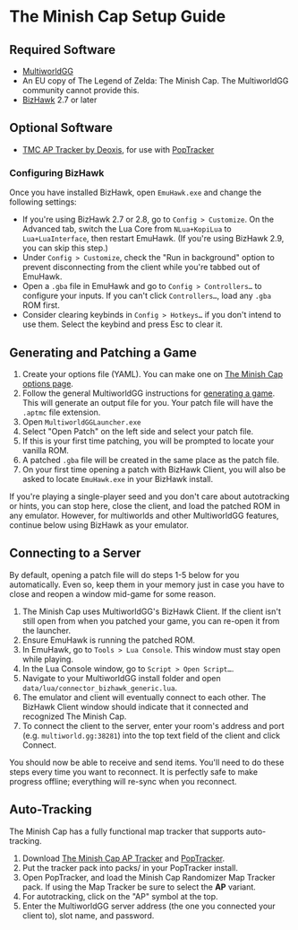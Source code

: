 # The Minish Cap Setup Guide

## Required Software

- [MultiworldGG](https://github.com/MultiworldGG/MultiworldGG/releases)
- An EU copy of The Legend of Zelda: The Minish Cap. The MultiworldGG community cannot provide this.
- [BizHawk](https://tasvideos.org/BizHawk/ReleaseHistory) 2.7 or later

## Optional Software

- [TMC AP Tracker by Deoxis](https://github.com/deoxis9001/tmcrando_maptracker_deoxis/releases/latest), for use with
[PopTracker](https://github.com/black-sliver/PopTracker/releases)

### Configuring BizHawk

Once you have installed BizHawk, open `EmuHawk.exe` and change the following settings:

- If you're using BizHawk 2.7 or 2.8, go to `Config > Customize`. On the Advanced tab, switch the Lua Core from
`NLua+KopiLua` to `Lua+LuaInterface`, then restart EmuHawk. (If you're using BizHawk 2.9, you can skip this step.)
- Under `Config > Customize`, check the "Run in background" option to prevent disconnecting from the client while you're
tabbed out of EmuHawk.
- Open a `.gba` file in EmuHawk and go to `Config > Controllers…` to configure your inputs. If you can't click
`Controllers…`, load any `.gba` ROM first.
- Consider clearing keybinds in `Config > Hotkeys…` if you don't intend to use them. Select the keybind and press Esc to
clear it.


## Generating and Patching a Game

1. Create your options file (YAML). You can make one on
[The Minish Cap options page](../../../games/The%20Minish%20Cap/player-options).
2. Follow the general MultiworldGG instructions for [generating a game](../../Archipelago/setup/en#generating-a-game).
This will generate an output file for you. Your patch file will have the `.aptmc` file extension.
3. Open `MultiworldGGLauncher.exe`
4. Select "Open Patch" on the left side and select your patch file.
5. If this is your first time patching, you will be prompted to locate your vanilla ROM.
6. A patched `.gba` file will be created in the same place as the patch file.
7. On your first time opening a patch with BizHawk Client, you will also be asked to locate `EmuHawk.exe` in your
BizHawk install.

If you're playing a single-player seed and you don't care about autotracking or hints, you can stop here, close the
client, and load the patched ROM in any emulator. However, for multiworlds and other MultiworldGG features, continue
below using BizHawk as your emulator.

## Connecting to a Server

By default, opening a patch file will do steps 1-5 below for you automatically. Even so, keep them in your memory just
in case you have to close and reopen a window mid-game for some reason.

1. The Minish Cap uses MultiworldGG's BizHawk Client. If the client isn't still open from when you patched your game,
you can re-open it from the launcher.
2. Ensure EmuHawk is running the patched ROM.
3. In EmuHawk, go to `Tools > Lua Console`. This window must stay open while playing.
4. In the Lua Console window, go to `Script > Open Script…`.
5. Navigate to your MultiworldGG install folder and open `data/lua/connector_bizhawk_generic.lua`.
6. The emulator and client will eventually connect to each other. The BizHawk Client window should indicate that it
connected and recognized The Minish Cap.
7. To connect the client to the server, enter your room's address and port (e.g. `multiworld.gg:38281`) into the
top text field of the client and click Connect.

You should now be able to receive and send items. You'll need to do these steps every time you want to reconnect. It is
perfectly safe to make progress offline; everything will re-sync when you reconnect.

## Auto-Tracking

The Minish Cap has a fully functional map tracker that supports auto-tracking.

1. Download [The Minish Cap AP Tracker](https://github.com/deoxis9001/tmcrando_maptracker_deoxis/releases/latest) and
[PopTracker](https://github.com/black-sliver/PopTracker/releases).
2. Put the tracker pack into packs/ in your PopTracker install.
3. Open PopTracker, and load the Minish Cap Randomizer Map Tracker pack. If using the Map Tracker be sure to select the **AP** variant.
4. For autotracking, click on the "AP" symbol at the top.
5. Enter the MultiworldGG server address (the one you connected your client to), slot name, and password.
